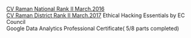 [CV Raman National Rank II March.2016](https://github.com/mnj-gh/Certificates/blob/main/CV%20Raman%20National%20Rank.jpg)  
[CV Raman District Rank II March.2017](https://github.com/mnj-gh/Certificates/blob/main/CV%20Raman%20District%20Rank.jpg)
Ethical Hacking Essentials by EC Council  
Google Data Analytics Professional Certificate( 5/8 parts completed)
